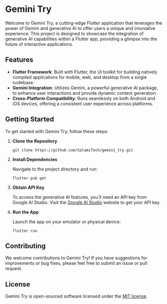# Gemini Try

Welcome to Gemini Try, a cutting-edge Flutter application that leverages the power of Gemini and generative AI to offer users a unique and innovative experience. This project is designed to showcase the integration of generative AI capabilities within a Flutter app, providing a glimpse into the future of interactive applications.

## Features

- **Flutter Framework**: Built with Flutter, the UI toolkit for building natively compiled applications for mobile, web, and desktop from a single codebase.
- **Gemini Integration**: Utilizes Gemini, a powerful generative AI package, to enhance user interactions and provide dynamic content generation.
- **Cross-Platform Compatibility**: Runs seamlessly on both Android and iOS devices, offering a consistent user experience across platforms.

## Getting Started

To get started with Gemini Try, follow these steps:

1. **Clone the Repository**

   ```
   git clone https://github.com/SalamiTech/gemini_try.git
   ```

2. **Install Dependencies**

   Navigate to the project directory and run:

   ```
   flutter pub get
   ```

3. **Obtain API Key**

   To access the generative AI features, you'll need an API key from Google AI Studio. Visit the [Google AI Studio](https://ai.google/) website to get your API key.

4. **Run the App**

   Launch the app on your emulator or physical device:

   ```
   flutter run
   ```

## Contributing

We welcome contributions to Gemini Try! If you have suggestions for improvements or bug fixes, please feel free to submit an issue or pull request.

## License

Gemini Try is open-sourced software licensed under the [MIT license](https://opensource.org/licenses/MIT).

